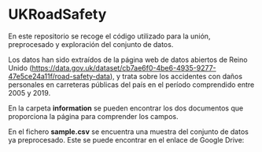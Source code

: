 # UKRoadSafety

En este repositorio se recoge el código utilizado para la unión, preprocesado y exploración del conjunto de datos.

Los datos han sido extraídos de la página web de datos abiertos de Reino Unido (https://data.gov.uk/dataset/cb7ae6f0-4be6-4935-9277-47e5ce24a11f/road-safety-data), y trata sobre los accidentes con daños personales en carreteras públicas del país en el período comprendido entre 2005 y 2019.

En la carpeta **information** se pueden encontrar los dos documentos que proporciona la página para comprender los campos.

En el fichero **sample.csv** se encuentra una muestra del conjunto de datos ya preprocesado. Este se puede encontrar en el enlace de Google Drive:



